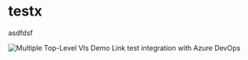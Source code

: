 # testx
asdfdsf


![Multiple Top-Level VIs Demo Link](https://img.shields.io/badge/Details-Demo_Link-green.svg)
test integration with Azure DevOps
